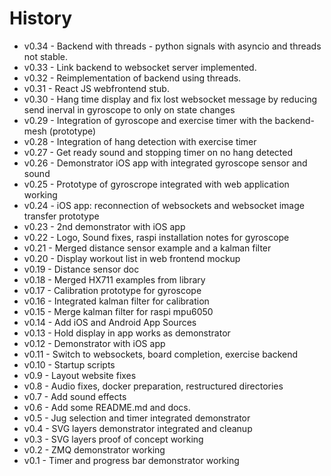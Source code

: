 # History
- v0.34 - Backend with threads - python signals with asyncio and threads not stable.
- v0.33 - Link backend to websocket server implemented.
- v0.32 - Reimplementation of backend using threads.
- v0.31 - React JS webfrontend stub.
- v0.30 - Hang time display and fix lost websocket message by reducing send inerval in gyroscope to only on state changes
- v0.29 - Integration of gyroscope and exercise timer with the backend-mesh (prototype)
- v0.28 - Integration of hang detection with exercise timer
- v0.27 - Get ready sound and stopping timer on no hang detected
- v0.26 - Demonstrator iOS app with integrated gyroscope sensor and sound
- v0.25 - Prototype of gyroscrope integrated with web application working
- v0.24 - iOS app: reconnection of websockets and websocket image transfer prototype 
- v0.23 - 2nd demonstrator with iOS app
- v0.22 - Logo, Sound fixes, raspi installation notes for gyroscope
- v0.21 - Merged distance sensor example and a kalman filter
- v0.20 - Display workout list in web frontend mockup
- v0.19 - Distance sensor doc
- v0.18 - Merged HX711 examples from library
- v0.17 - Calibration prototype for gyroscope
- v0.16 - Integrated kalman filter for calibration 
- v0.15 - Merge kalman filter for raspi mpu6050
- v0.14 - Add iOS and Android App Sources
- v0.13 - Hold display in app works as demonstrator
- v0.12 - Demonstrator with iOS app
- v0.11 - Switch to websockets, board completion, exercise backend
- v0.10 - Startup scripts
- v0.9 - Layout website fixes
- v0.8 - Audio fixes, docker preparation, restructured directories
- v0.7 - Add sound effects
- v0.6 - Add some README.md and docs.
- v0.5 - Jug selection and timer integrated demonstrator
- v0.4 - SVG layers demonstrator integrated and cleanup
- v0.3 - SVG layers proof of concept working
- v0.2 - ZMQ demonstrator working
- v0.1 - Timer and progress bar demonstrator working
